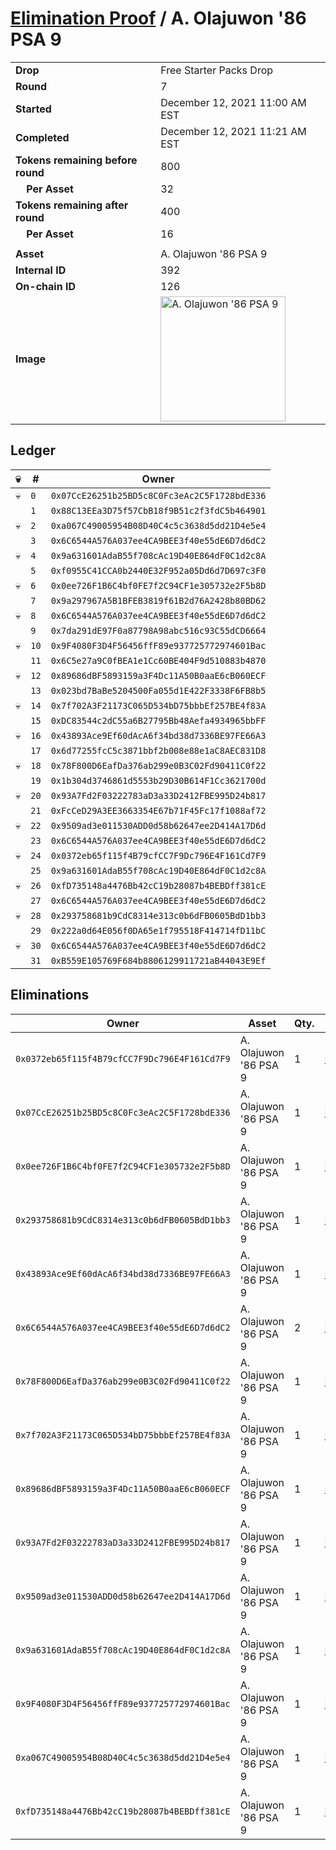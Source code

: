 # [Elimination Proof](./readme.md) / A. Olajuwon &#039;86 PSA 9

|||
|---|---|
| **Drop** | Free Starter Packs Drop |
| **Round** | 7 |
| **Started** | December 12, 2021 11:00 AM EST |
| **Completed** | December 12, 2021 11:21 AM EST |
| **Tokens remaining before round** | 800 |
| **&nbsp;&nbsp;&nbsp;&nbsp;Per Asset** | 32 |
| **Tokens remaining after round** | 400 |
| **&nbsp;&nbsp;&nbsp;&nbsp;Per Asset** | 16 |
| | |
| **Asset** | A. Olajuwon &#039;86 PSA 9 |
| **Internal ID** | 392 |
| **On-chain ID** | 126 |
| **Image** | <img src="https://tcdn.blokpax.com/95048cbb-7e6e-459f-8126-4385437ade06/bd83ae73d4cbfd6ad4487e8ecfc770c8ea3fea6de87d83881bb7bc420cb0812c.jpg" height="200" alt="A. Olajuwon &#039;86 PSA 9" /> |

## Ledger

| 💀 | # | Owner |
| --- | --- | --- |
| 💀 | `0` | `0x07CcE26251b25BD5c8C0Fc3eAc2C5F1728bdE336` |
|  | `1` | `0x88C13EEa3D75f57CbB18f9B51c2f3fdC5b464901` |
| 💀 | `2` | `0xa067C49005954B08D40C4c5c3638d5dd21D4e5e4` |
|  | `3` | `0x6C6544A576A037ee4CA9BEE3f40e55dE6D7d6dC2` |
| 💀 | `4` | `0x9a631601AdaB55f708cAc19D40E864dF0C1d2c8A` |
|  | `5` | `0xf0955C41CCA0b2440E32F952a05Dd6d7D697c3F0` |
| 💀 | `6` | `0x0ee726F1B6C4bf0FE7f2C94CF1e305732e2F5b8D` |
|  | `7` | `0x9a297967A5B1BFEB3819f61B2d76A2428b80BD62` |
| 💀 | `8` | `0x6C6544A576A037ee4CA9BEE3f40e55dE6D7d6dC2` |
|  | `9` | `0x7da291dE97F0a87798A98abc516c93C55dCD6664` |
| 💀 | `10` | `0x9F4080F3D4F56456ffF89e937725772974601Bac` |
|  | `11` | `0x6C5e27a9C0fBEA1e1Cc60BE404F9d510883b4870` |
| 💀 | `12` | `0x89686dBF5893159a3F4Dc11A50B0aaE6cB060ECF` |
|  | `13` | `0x023bd7BaBe5204500Fa055d1E422F3338F6FB8b5` |
| 💀 | `14` | `0x7f702A3F21173C065D534bD75bbbEf257BE4f83A` |
|  | `15` | `0xDC83544c2dC55a6B27795Bb48Aefa4934965bbFF` |
| 💀 | `16` | `0x43893Ace9Ef60dAcA6f34bd38d7336BE97FE66A3` |
|  | `17` | `0x6d77255fcC5c3871bbf2b008e88e1aC8AEC831D8` |
| 💀 | `18` | `0x78F800D6EafDa376ab299e0B3C02Fd90411C0f22` |
|  | `19` | `0x1b304d3746861d5553b29D30B614F1Cc3621700d` |
| 💀 | `20` | `0x93A7Fd2F03222783aD3a33D2412FBE995D24b817` |
|  | `21` | `0xFcCeD29A3EE3663354E67b71F45Fc17f1088af72` |
| 💀 | `22` | `0x9509ad3e011530ADD0d58b62647ee2D414A17D6d` |
|  | `23` | `0x6C6544A576A037ee4CA9BEE3f40e55dE6D7d6dC2` |
| 💀 | `24` | `0x0372eb65f115f4B79cfCC7F9Dc796E4F161Cd7F9` |
|  | `25` | `0x9a631601AdaB55f708cAc19D40E864dF0C1d2c8A` |
| 💀 | `26` | `0xfD735148a4476Bb42cC19b28087b4BEBDff381cE` |
|  | `27` | `0x6C6544A576A037ee4CA9BEE3f40e55dE6D7d6dC2` |
| 💀 | `28` | `0x293758681b9CdC8314e313c0b6dFB0605BdD1bb3` |
|  | `29` | `0x222a0d64E056f0DA65e1f795518F414714fD11bC` |
| 💀 | `30` | `0x6C6544A576A037ee4CA9BEE3f40e55dE6D7d6dC2` |
|  | `31` | `0xB559E105769F684b8806129911721aB44043E9Ef` |


## Eliminations

| Owner | Asset | Qty. | Transaction |
| --- | --- | --- | --- |
| `0x0372eb65f115f4B79cfCC7F9Dc796E4F161Cd7F9` | A. Olajuwon '86 PSA 9 | 1 | [Polygonscan](https://polygonscan.com/tx/0x935ae68bf0a5b478a93688bfbbc76d3de8cbf4fb0c3c085a1bf67915f593111a) |
| `0x07CcE26251b25BD5c8C0Fc3eAc2C5F1728bdE336` | A. Olajuwon '86 PSA 9 | 1 | [Polygonscan](https://polygonscan.com/tx/0xc9d94bfd601fc4263e315f5966a42e6a266331b7952bec857dce893ed9fb1696) |
| `0x0ee726F1B6C4bf0FE7f2C94CF1e305732e2F5b8D` | A. Olajuwon '86 PSA 9 | 1 | [Polygonscan](https://polygonscan.com/tx/0xb2d01275193e6ba9b9d19ada5d54d42b3e90a575d165655aacf02d1686b143cf) |
| `0x293758681b9CdC8314e313c0b6dFB0605BdD1bb3` | A. Olajuwon '86 PSA 9 | 1 | [Polygonscan](https://polygonscan.com/tx/0xc8ffc82a6fe0bd1c5b3eaac692f38623f776e7d384ca00dcbd8bfd82f47137c0) |
| `0x43893Ace9Ef60dAcA6f34bd38d7336BE97FE66A3` | A. Olajuwon '86 PSA 9 | 1 | [Polygonscan](https://polygonscan.com/tx/0x4299e52cab5af263405844d9430c049c47e9b8cede575a9d55fe413291f69ce2) |
| `0x6C6544A576A037ee4CA9BEE3f40e55dE6D7d6dC2` | A. Olajuwon '86 PSA 9 | 2 | [Polygonscan](https://polygonscan.com/tx/0x700e8b495150b3b0f543cc385477e3e3ac9376926528323cf43aebc1cdf13443) |
| `0x78F800D6EafDa376ab299e0B3C02Fd90411C0f22` | A. Olajuwon '86 PSA 9 | 1 | [Polygonscan](https://polygonscan.com/tx/0x1df0a7c7562d08d43bbbbe52b7aca25774431c53aac206f32bdcf62b1a1bfa5e) |
| `0x7f702A3F21173C065D534bD75bbbEf257BE4f83A` | A. Olajuwon '86 PSA 9 | 1 | [Polygonscan](https://polygonscan.com/tx/0x4080efcdc8f485aedfe31f1e329224131806e825a931e3f5db0022e8c0ccbcb1) |
| `0x89686dBF5893159a3F4Dc11A50B0aaE6cB060ECF` | A. Olajuwon '86 PSA 9 | 1 | [Polygonscan](https://polygonscan.com/tx/0x6ad74634d402a5a477468989df07e4d131631bdf9e60a871cc117f55ec466365) |
| `0x93A7Fd2F03222783aD3a33D2412FBE995D24b817` | A. Olajuwon '86 PSA 9 | 1 | [Polygonscan](https://polygonscan.com/tx/0x1d42099cc641afb132b0a11b0424032c76779674f0c317fafaccdb8b0156b5be) |
| `0x9509ad3e011530ADD0d58b62647ee2D414A17D6d` | A. Olajuwon '86 PSA 9 | 1 | [Polygonscan](https://polygonscan.com/tx/0x9c804b66701a9e039902ef8bb25746be683fe99d734eff58bf8cf731c0a77b64) |
| `0x9a631601AdaB55f708cAc19D40E864dF0C1d2c8A` | A. Olajuwon '86 PSA 9 | 1 | [Polygonscan](https://polygonscan.com/tx/0xda0652c2ca72804e9cc0c42bb71a7a41275656eb4a60f5b2cfb3954851c3a997) |
| `0x9F4080F3D4F56456ffF89e937725772974601Bac` | A. Olajuwon '86 PSA 9 | 1 | [Polygonscan](https://polygonscan.com/tx/0x9b8b92cdf6d386f5ebdb501e3ae9c584645b5c7ba130e7f04cfce24b4f8e8e59) |
| `0xa067C49005954B08D40C4c5c3638d5dd21D4e5e4` | A. Olajuwon '86 PSA 9 | 1 | [Polygonscan](https://polygonscan.com/tx/0x425165d35dced6713a877eb39168be3d32014828e55b3168db2fbe9069043fc1) |
| `0xfD735148a4476Bb42cC19b28087b4BEBDff381cE` | A. Olajuwon '86 PSA 9 | 1 | [Polygonscan](https://polygonscan.com/tx/0x69b74e626ce8f3a29c67e46d918d6691ca1d9c6296b767650f8906c85c5da3e3) |
